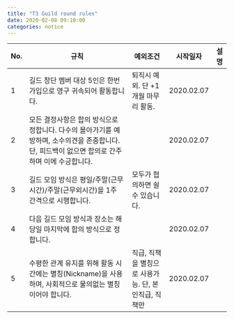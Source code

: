 ```yaml
---
title: "T3 Guild round rules"
date: 2020-02-08 09:10:00
categories: notice
---
```



No.|규칙|예외조건|시작일자|설명
---|---|------|------|--
1|길드 창단 멤버 대상 5인은 한번 가입으로 영구 귀속되어 활동합니다.|퇴직시 예외. 단 +1개월 마무리 활동.|2020.02.07|
2|모든 결정사항은 합의 방식으로 정합니다. 다수의 몰아가기를 예방하며, 소수의견을 존중합니다. 단, 피드백이 없으면 합의로 간주하며 이에 수긍합니다.| |2020.02.07|
3|길드 모임 방식은 평일/주말(근무시간)/주말(근무외시간)을 1주 간격으로 시행합니다.|모두가 협의하면 쉴수 있습니다.|2020.02.07|
4|다음 길드 모임 방식과 장소는 해당일 마지막에 합의 방식으로 정합니다.| |2020.02.07|
5|수평한 관계 유지를 위해 활동 시간에는 별칭(Nickname)을 사용하며, 사회적으로 물의없는 별칭이어야 합니다.|직급, 직책을 별칭으로 사용가능. 단, 본인직급, 직책만|2020.02.07|


